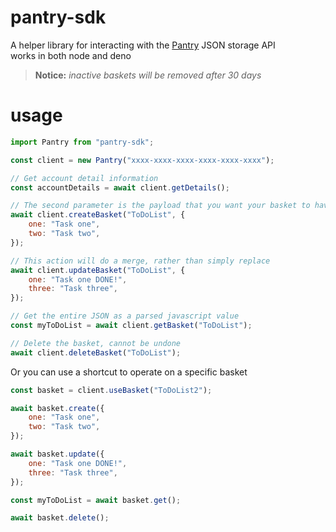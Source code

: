 # pantry-sdk

A helper library for interacting with the [Pantry](https://getpantry.cloud/) JSON storage API  
works in both node and deno

> **Notice:** _inactive baskets will be removed after 30 days_

# usage

```js
import Pantry from "pantry-sdk";

const client = new Pantry("xxxx-xxxx-xxxx-xxxx-xxxx-xxxx");

// Get account detail information
const accountDetails = await client.getDetails();

// The second parameter is the payload that you want your basket to have
await client.createBasket("ToDoList", {
    one: "Task one",
    two: "Task two",
});

// This action will do a merge, rather than simply replace
await client.updateBasket("ToDoList", {
    one: "Task one DONE!",
    three: "Task three",
});

// Get the entire JSON as a parsed javascript value
const myToDoList = await client.getBasket("ToDoList");

// Delete the basket, cannot be undone
await client.deleteBasket("ToDoList");
```

Or you can use a shortcut to operate on a specific basket

```js
const basket = client.useBasket("ToDoList2");

await basket.create({
    one: "Task one",
    two: "Task two",
});

await basket.update({
    one: "Task one DONE!",
    three: "Task three",
});

const myToDoList = await basket.get();

await basket.delete();
```
